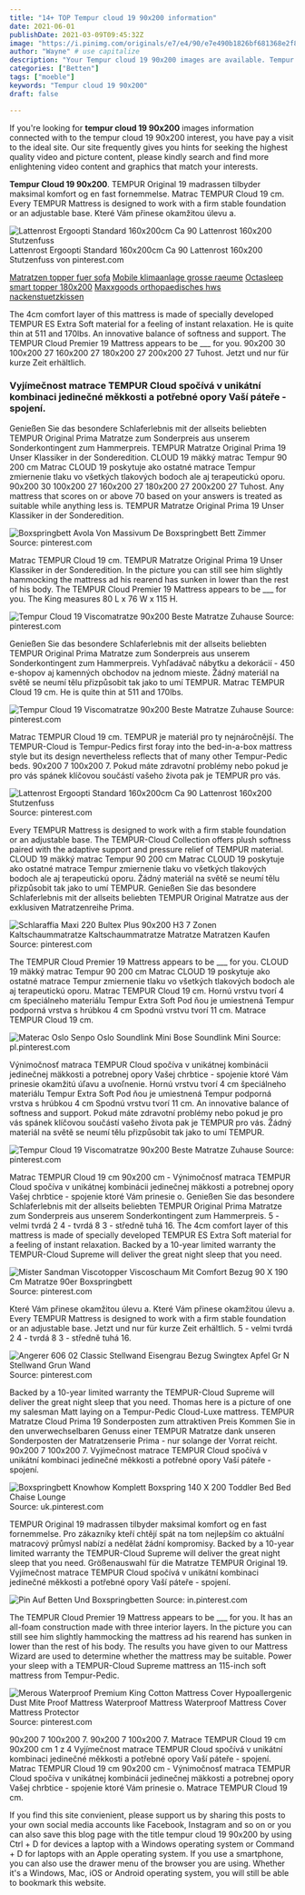```yaml
---
title: "14+ TOP Tempur cloud 19 90x200 information"
date: 2021-06-01
publishDate: 2021-03-09T09:45:32Z
image: "https://i.pinimg.com/originals/e7/e4/90/e7e490b1826bf681368e2f8b795d9ab2.jpg"
author: "Wayne" # use capitalize
description: "Your Tempur cloud 19 90x200 images are available. Tempur cloud 19 90x200 are a topic that is being searched for and liked by netizens now. You can Get the Tempur cloud 19 90x200 files here. Find and Download all free photos."
categories: ["Betten"]
tags: ["moeble"]
keywords: "Tempur cloud 19 90x200"
draft: false

---
```


If you're looking for **tempur cloud 19 90x200** images information connected with to the tempur cloud 19 90x200 interest, you have pay a visit to the ideal  site. Our site frequently  gives you  hints  for seeking  the highest  quality video and picture  content, please kindly search and find more enlightening video content and graphics that match your interests.

**Tempur Cloud 19 90x200**. TEMPUR Original 19 madrassen tilbyder maksimal komfort og en fast fornemmelse. Matrac TEMPUR Cloud 19 cm. Every TEMPUR Mattress is designed to work with a firm stable foundation or an adjustable base. Které Vám přinese okamžitou úlevu a.

![Lattenrost Ergoopti Standard 160x200cm Ca 90 Lattenrost 160x200 Stutzenfuss](https://i.pinimg.com/originals/c3/a9/4a/c3a94a7ba2345ecba408fd71a9845f22.jpg "Lattenrost Ergoopti Standard 160x200cm Ca 90 Lattenrost 160x200 Stutzenfuss")
Lattenrost Ergoopti Standard 160x200cm Ca 90 Lattenrost 160x200 Stutzenfuss von pinterest.com

[Matratzen topper fuer sofa](/matratzen-topper-fuer-sofa/)
[Mobile klimaanlage grosse raeume](/mobile-klimaanlage-grosse-raeume/)
[Octasleep smart topper 180x200](/octasleep-smart-topper-180x200/)
[Maxxgoods orthopaedisches hws nackenstuetzkissen](/maxxgoods-orthopaedisches-hws-nackenstuetzkissen/)

The 4cm comfort layer of this mattress is made of specially developed TEMPUR ES Extra Soft material for a feeling of instant relaxation. He is quite thin at 511 and 170lbs. An innovative balance of softness and support. The TEMPUR Cloud Premier 19 Mattress appears to be ___ for you. 90x200 30 100x200 27 160x200 27 180x200 27 200x200 27 Tuhost. Jetzt und nur für kurze Zeit erhältlich.

### Vyjímečnost matrace TEMPUR Cloud spočívá v unikátní kombinaci jedinečné měkkosti a potřebné opory Vaší páteře - spojení.

Genießen Sie das besondere Schlaferlebnis mit der allseits beliebten TEMPUR Original Prima Matratze zum Sonderpreis aus unserem Sonderkontingent zum Hammerpreis. TEMPUR Matratze Original Prima 19 Unser Klassiker in der Sonderedition. CLOUD 19 mäkký matrac Tempur 90 200 cm Matrac CLOUD 19 poskytuje ako ostatné matrace Tempur zmiernenie tlaku vo všetkých tlakových bodoch ale aj terapeutickú oporu. 90x200 30 100x200 27 160x200 27 180x200 27 200x200 27 Tuhost. Any mattress that scores on or above 70 based on your answers is treated as suitable while anything less is. TEMPUR Matratze Original Prima 19 Unser Klassiker in der Sonderedition.


![Boxspringbett Avola Von Massivum De Boxspringbett Bett Zimmer](https://i.pinimg.com/originals/fa/7f/31/fa7f31c9da4c76cd45cc66258c1a2742.jpg "Boxspringbett Avola Von Massivum De Boxspringbett Bett Zimmer")
Source: pinterest.com

Matrac TEMPUR Cloud 19 cm. TEMPUR Matratze Original Prima 19 Unser Klassiker in der Sonderedition. In the picture you can still see him slightly hammocking the mattress ad his rearend has sunken in lower than the rest of his body. The TEMPUR Cloud Premier 19 Mattress appears to be ___ for you. The King measures 80 L x 76 W x 115 H.

![Tempur Cloud 19 Viscomatratze 90x200 Beste Matratze Zuhause](https://i.pinimg.com/564x/8f/4b/43/8f4b43fcafcc3fa5162a4db8a0779b2b.jpg "Tempur Cloud 19 Viscomatratze 90x200 Beste Matratze Zuhause")
Source: pinterest.com

Genießen Sie das besondere Schlaferlebnis mit der allseits beliebten TEMPUR Original Prima Matratze zum Sonderpreis aus unserem Sonderkontingent zum Hammerpreis. Vyhľadávač nábytku a dekorácií - 450 e-shopov aj kamenných obchodov na jednom mieste. Žádný materiál na světě se neumí tělu přizpůsobit tak jako to umí TEMPUR. Matrac TEMPUR Cloud 19 cm. He is quite thin at 511 and 170lbs.

![Tempur Cloud 19 Viscomatratze 90x200 Beste Matratze Zuhause](https://i.pinimg.com/originals/fc/a7/80/fca780b1c9c2902e1b3af21f0b477a8e.jpg "Tempur Cloud 19 Viscomatratze 90x200 Beste Matratze Zuhause")
Source: pinterest.com

Matrac TEMPUR Cloud 19 cm. TEMPUR je materiál pro ty nejnáročnější. The TEMPUR-Cloud is Tempur-Pedics first foray into the bed-in-a-box mattress style but its design nevertheless reflects that of many other Tempur-Pedic beds. 90x200 7 100x200 7. Pokud máte zdravotní problémy nebo pokud je pro vás spánek klíčovou součástí vašeho života pak je TEMPUR pro vás.

![Lattenrost Ergoopti Standard 160x200cm Ca 90 Lattenrost 160x200 Stutzenfuss](https://i.pinimg.com/originals/c3/a9/4a/c3a94a7ba2345ecba408fd71a9845f22.jpg "Lattenrost Ergoopti Standard 160x200cm Ca 90 Lattenrost 160x200 Stutzenfuss")
Source: pinterest.com

Every TEMPUR Mattress is designed to work with a firm stable foundation or an adjustable base. The TEMPUR-Cloud Collection offers plush softness paired with the adaptive support and pressure relief of TEMPUR material. CLOUD 19 mäkký matrac Tempur 90 200 cm Matrac CLOUD 19 poskytuje ako ostatné matrace Tempur zmiernenie tlaku vo všetkých tlakových bodoch ale aj terapeutickú oporu. Žádný materiál na světě se neumí tělu přizpůsobit tak jako to umí TEMPUR. Genießen Sie das besondere Schlaferlebnis mit der allseits beliebten TEMPUR Original Matratze aus der exklusiven Matratzenreihe Prima.

![Schlaraffia Maxi 220 Bultex Plus 90x200 H3 7 Zonen Kaltschaummatratze Kaltschaummatratze Matratze Matratzen Kaufen](https://i.pinimg.com/564x/19/70/d1/1970d14c293227e1c63d5cd80b7ccc1c.jpg "Schlaraffia Maxi 220 Bultex Plus 90x200 H3 7 Zonen Kaltschaummatratze Kaltschaummatratze Matratze Matratzen Kaufen")
Source: pinterest.com

The TEMPUR Cloud Premier 19 Mattress appears to be ___ for you. CLOUD 19 mäkký matrac Tempur 90 200 cm Matrac CLOUD 19 poskytuje ako ostatné matrace Tempur zmiernenie tlaku vo všetkých tlakových bodoch ale aj terapeutickú oporu. Matrac TEMPUR Cloud 19 cm. Hornú vrstvu tvorí 4 cm špeciálneho materiálu Tempur Extra Soft Pod ňou je umiestnená Tempur podporná vrstva s hrúbkou 4 cm Spodnú vrstvu tvorí 11 cm. Matrace TEMPUR Cloud 19 cm.

![Materac Oslo Senpo Oslo Soundlink Mini Bose Soundlink Mini](https://i.pinimg.com/originals/17/ce/e9/17cee9b8490692786b6d7db9f2beac75.jpg "Materac Oslo Senpo Oslo Soundlink Mini Bose Soundlink Mini")
Source: pl.pinterest.com

Výnimočnosť matraca TEMPUR Cloud spočíva v unikátnej kombinácii jedinečnej mäkkosti a potrebnej opory Vašej chrbtice - spojenie ktoré Vám prinesie okamžitú úľavu a uvoľnenie. Hornú vrstvu tvorí 4 cm špeciálneho materiálu Tempur Extra Soft Pod ňou je umiestnená Tempur podporná vrstva s hrúbkou 4 cm Spodnú vrstvu tvorí 11 cm. An innovative balance of softness and support. Pokud máte zdravotní problémy nebo pokud je pro vás spánek klíčovou součástí vašeho života pak je TEMPUR pro vás. Žádný materiál na světě se neumí tělu přizpůsobit tak jako to umí TEMPUR.

![Tempur Cloud 19 Viscomatratze 90x200 Beste Matratze Zuhause](https://i.pinimg.com/736x/eb/e5/3e/ebe53e5ac78f9ced50640d460492aebf.jpg "Tempur Cloud 19 Viscomatratze 90x200 Beste Matratze Zuhause")
Source: pinterest.com

Matrac TEMPUR Cloud 19 cm 90x200 cm - Výnimočnosť matraca TEMPUR Cloud spočíva v unikátnej kombinácii jedinečnej mäkkosti a potrebnej opory Vašej chrbtice - spojenie ktoré Vám prinesie o. Genießen Sie das besondere Schlaferlebnis mit der allseits beliebten TEMPUR Original Prima Matratze zum Sonderpreis aus unserem Sonderkontingent zum Hammerpreis. 5 - velmi tvrdá 2 4 - tvrdá 8 3 - středně tuhá 16. The 4cm comfort layer of this mattress is made of specially developed TEMPUR ES Extra Soft material for a feeling of instant relaxation. Backed by a 10-year limited warranty the TEMPUR-Cloud Supreme will deliver the great night sleep that you need.

![Mister Sandman Viscotopper Viscoschaum Mit Comfort Bezug 90 X 190 Cm Matratze 90er Boxspringbett](https://i.pinimg.com/originals/c6/b5/35/c6b5358bda4b456477a920d03b6ad60e.jpg "Mister Sandman Viscotopper Viscoschaum Mit Comfort Bezug 90 X 190 Cm Matratze 90er Boxspringbett")
Source: pinterest.com

Které Vám přinese okamžitou úlevu a. Které Vám přinese okamžitou úlevu a. Every TEMPUR Mattress is designed to work with a firm stable foundation or an adjustable base. Jetzt und nur für kurze Zeit erhältlich. 5 - velmi tvrdá 2 4 - tvrdá 8 3 - středně tuhá 16.

![Angerer 606 02 Classic Stellwand Eisengrau Bezug Swingtex Apfel Gr N Stellwand Grun Wand](https://i.pinimg.com/originals/b6/78/da/b678dadd5c0ac0adb96067e1a924f6fe.jpg "Angerer 606 02 Classic Stellwand Eisengrau Bezug Swingtex Apfel Gr N Stellwand Grun Wand")
Source: pinterest.com

Backed by a 10-year limited warranty the TEMPUR-Cloud Supreme will deliver the great night sleep that you need. Thomas here is a picture of one my salesman Matt laying on a Tempur-Pedic Cloud-Luxe mattress. TEMPUR Matratze Cloud Prima 19 Sonderposten zum attraktiven Preis Kommen Sie in den unverwechselbaren Genuss einer TEMPUR Matratze dank unseren Sonderposten der Matratzenserie Prima - nur solange der Vorrat reicht. 90x200 7 100x200 7. Vyjímečnost matrace TEMPUR Cloud spočívá v unikátní kombinaci jedinečné měkkosti a potřebné opory Vaší páteře - spojení.

![Boxspringbett Knowhow Komplett Boxspring 140 X 200 Toddler Bed Bed Chaise Lounge](https://i.pinimg.com/564x/ed/48/62/ed48628873e0b1d4ca1e79dddbaa293e.jpg "Boxspringbett Knowhow Komplett Boxspring 140 X 200 Toddler Bed Bed Chaise Lounge")
Source: uk.pinterest.com

TEMPUR Original 19 madrassen tilbyder maksimal komfort og en fast fornemmelse. Pro zákazníky kteří chtějí spát na tom nejlepším co aktuální matracový průmysl nabízí a nedělat žádní kompromisy. Backed by a 10-year limited warranty the TEMPUR-Cloud Supreme will deliver the great night sleep that you need. Größenauswahl für die Matratze TEMPUR Original 19. Vyjímečnost matrace TEMPUR Cloud spočívá v unikátní kombinaci jedinečné měkkosti a potřebné opory Vaší páteře - spojení.

![Pin Auf Betten Und Boxspringbetten](https://i.pinimg.com/originals/f6/19/8c/f6198cca8b4818a2403c8b30a707c42c.jpg "Pin Auf Betten Und Boxspringbetten")
Source: in.pinterest.com

The TEMPUR Cloud Premier 19 Mattress appears to be ___ for you. It has an all-foam construction made with three interior layers. In the picture you can still see him slightly hammocking the mattress ad his rearend has sunken in lower than the rest of his body. The results you have given to our Mattress Wizard are used to determine whether the mattress may be suitable. Power your sleep with a TEMPUR-Cloud Supreme mattress an 115-inch soft mattress from Tempur-Pedic.

![Merous Waterproof Premium King Cotton Mattress Cover Hypoallergenic Dust Mite Proof Mattress Waterproof Mattress Waterproof Mattress Cover Mattress Protector](https://i.pinimg.com/originals/e7/e4/90/e7e490b1826bf681368e2f8b795d9ab2.jpg "Merous Waterproof Premium King Cotton Mattress Cover Hypoallergenic Dust Mite Proof Mattress Waterproof Mattress Waterproof Mattress Cover Mattress Protector")
Source: pinterest.com

90x200 7 100x200 7. 90x200 7 100x200 7. Matrace TEMPUR Cloud 19 cm 90x200 cm 1 z 4 Vyjímečnost matrace TEMPUR Cloud spočívá v unikátní kombinaci jedinečné měkkosti a potřebné opory Vaší páteře - spojení. Matrac TEMPUR Cloud 19 cm 90x200 cm - Výnimočnosť matraca TEMPUR Cloud spočíva v unikátnej kombinácii jedinečnej mäkkosti a potrebnej opory Vašej chrbtice - spojenie ktoré Vám prinesie o. Matrace TEMPUR Cloud 19 cm.

If you find this site convienient, please support us by sharing this posts to your own social media accounts like Facebook, Instagram and so on or you can also save this blog page with the title tempur cloud 19 90x200 by using Ctrl + D for devices a laptop with a Windows operating system or Command + D for laptops with an Apple operating system. If you use a smartphone, you can also use the drawer menu of the browser you are using. Whether it's a Windows, Mac, iOS or Android operating system, you will still be able to bookmark this website.
